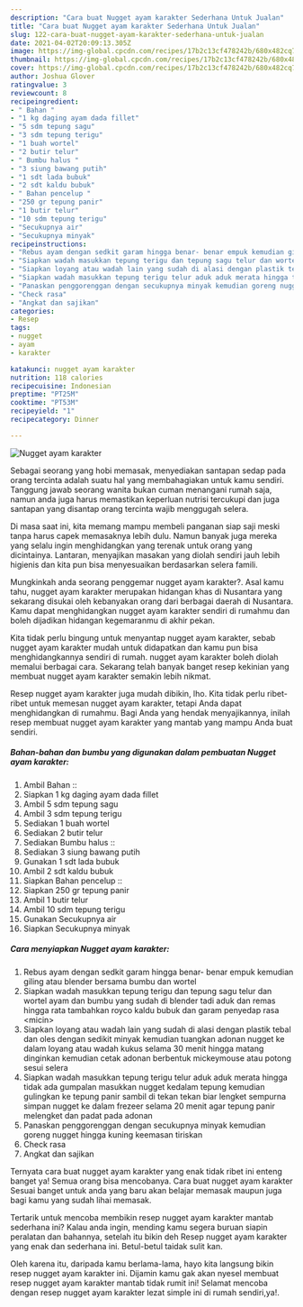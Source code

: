 ```yaml
---
description: "Cara buat Nugget ayam karakter Sederhana Untuk Jualan"
title: "Cara buat Nugget ayam karakter Sederhana Untuk Jualan"
slug: 122-cara-buat-nugget-ayam-karakter-sederhana-untuk-jualan
date: 2021-04-02T20:09:13.305Z
image: https://img-global.cpcdn.com/recipes/17b2c13cf478242b/680x482cq70/nugget-ayam-karakter-foto-resep-utama.jpg
thumbnail: https://img-global.cpcdn.com/recipes/17b2c13cf478242b/680x482cq70/nugget-ayam-karakter-foto-resep-utama.jpg
cover: https://img-global.cpcdn.com/recipes/17b2c13cf478242b/680x482cq70/nugget-ayam-karakter-foto-resep-utama.jpg
author: Joshua Glover
ratingvalue: 3
reviewcount: 8
recipeingredient:
- " Bahan "
- "1 kg daging ayam dada fillet"
- "5 sdm tepung sagu"
- "3 sdm tepung terigu"
- "1 buah wortel"
- "2 butir telur"
- " Bumbu halus "
- "3 siung bawang putih"
- "1 sdt lada bubuk"
- "2 sdt kaldu bubuk"
- " Bahan pencelup "
- "250 gr tepung panir"
- "1 butir telur"
- "10 sdm tepung terigu"
- "Secukupnya air"
- "Secukupnya minyak"
recipeinstructions:
- "Rebus ayam dengan sedkit garam hingga benar- benar empuk kemudian giling atau blender bersama bumbu dan wortel"
- "Siapkan wadah masukkan tepung terigu dan tepung sagu telur dan wortel ayam dan bumbu yang sudah di blender tadi aduk dan remas hingga rata tambahkan royco kaldu bubuk dan garam penyedap rasa &lt;micin&gt;"
- "Siapkan loyang atau wadah lain yang sudah di alasi dengan plastik tebal dan oles dengan sedikit minyak kemudian tuangkan adonan nugget ke dalam loyang atau wadah kukus selama 30 menit hingga matang dinginkan kemudian cetak adonan berbentuk mickeymouse atau potong sesui selera"
- "Siapkan wadah masukkan tepung terigu telur aduk aduk merata hingga tidak ada gumpalan masukkan nugget kedalam tepung kemudian gulingkan ke tepung panir sambil di tekan tekan biar lengket sempurna simpan nugget ke dalam frezeer selama 20 menit agar tepung panir melengket dan padat pada adonan"
- "Panaskan penggorenggan dengan secukupnya minyak kemudian goreng nugget hingga kuning keemasan tiriskan"
- "Check rasa"
- "Angkat dan sajikan"
categories:
- Resep
tags:
- nugget
- ayam
- karakter

katakunci: nugget ayam karakter 
nutrition: 118 calories
recipecuisine: Indonesian
preptime: "PT25M"
cooktime: "PT53M"
recipeyield: "1"
recipecategory: Dinner

---
```



![Nugget ayam karakter](https://img-global.cpcdn.com/recipes/17b2c13cf478242b/680x482cq70/nugget-ayam-karakter-foto-resep-utama.jpg)

Sebagai seorang yang hobi memasak, menyediakan santapan sedap pada orang tercinta adalah suatu hal yang membahagiakan untuk kamu sendiri. Tanggung jawab seorang  wanita bukan cuman menangani rumah saja, namun anda juga harus memastikan keperluan nutrisi tercukupi dan juga santapan yang disantap orang tercinta wajib menggugah selera.

Di masa  saat ini, kita memang mampu membeli panganan siap saji meski tanpa harus capek memasaknya lebih dulu. Namun banyak juga mereka yang selalu ingin menghidangkan yang terenak untuk orang yang dicintainya. Lantaran, menyajikan masakan yang diolah sendiri jauh lebih higienis dan kita pun bisa menyesuaikan berdasarkan selera famili. 



Mungkinkah anda seorang penggemar nugget ayam karakter?. Asal kamu tahu, nugget ayam karakter merupakan hidangan khas di Nusantara yang sekarang disukai oleh kebanyakan orang dari berbagai daerah di Nusantara. Kamu dapat menghidangkan nugget ayam karakter sendiri di rumahmu dan boleh dijadikan hidangan kegemaranmu di akhir pekan.

Kita tidak perlu bingung untuk menyantap nugget ayam karakter, sebab nugget ayam karakter mudah untuk didapatkan dan kamu pun bisa menghidangkannya sendiri di rumah. nugget ayam karakter boleh diolah memalui berbagai cara. Sekarang telah banyak banget resep kekinian yang membuat nugget ayam karakter semakin lebih nikmat.

Resep nugget ayam karakter juga mudah dibikin, lho. Kita tidak perlu ribet-ribet untuk memesan nugget ayam karakter, tetapi Anda dapat menghidangkan di rumahmu. Bagi Anda yang hendak menyajikannya, inilah resep membuat nugget ayam karakter yang mantab yang mampu Anda buat sendiri.

<!--inarticleads1-->

##### Bahan-bahan dan bumbu yang digunakan dalam pembuatan Nugget ayam karakter:

1. Ambil  Bahan ::
1. Siapkan 1 kg daging ayam dada fillet
1. Ambil 5 sdm tepung sagu
1. Ambil 3 sdm tepung terigu
1. Sediakan 1 buah wortel
1. Sediakan 2 butir telur
1. Sediakan  Bumbu halus ::
1. Sediakan 3 siung bawang putih
1. Gunakan 1 sdt lada bubuk
1. Ambil 2 sdt kaldu bubuk
1. Siapkan  Bahan pencelup ::
1. Siapkan 250 gr tepung panir
1. Ambil 1 butir telur
1. Ambil 10 sdm tepung terigu
1. Gunakan Secukupnya air
1. Siapkan Secukupnya minyak




<!--inarticleads2-->

##### Cara menyiapkan Nugget ayam karakter:

1. Rebus ayam dengan sedkit garam hingga benar- benar empuk kemudian giling atau blender bersama bumbu dan wortel
1. Siapkan wadah masukkan tepung terigu dan tepung sagu telur dan wortel ayam dan bumbu yang sudah di blender tadi aduk dan remas hingga rata tambahkan royco kaldu bubuk dan garam penyedap rasa &lt;micin&gt;
1. Siapkan loyang atau wadah lain yang sudah di alasi dengan plastik tebal dan oles dengan sedikit minyak kemudian tuangkan adonan nugget ke dalam loyang atau wadah kukus selama 30 menit hingga matang dinginkan kemudian cetak adonan berbentuk mickeymouse atau potong sesui selera
1. Siapkan wadah masukkan tepung terigu telur aduk aduk merata hingga tidak ada gumpalan masukkan nugget kedalam tepung kemudian gulingkan ke tepung panir sambil di tekan tekan biar lengket sempurna simpan nugget ke dalam frezeer selama 20 menit agar tepung panir melengket dan padat pada adonan
1. Panaskan penggorenggan dengan secukupnya minyak kemudian goreng nugget hingga kuning keemasan tiriskan
1. Check rasa
1. Angkat dan sajikan




Ternyata cara buat nugget ayam karakter yang enak tidak ribet ini enteng banget ya! Semua orang bisa mencobanya. Cara buat nugget ayam karakter Sesuai banget untuk anda yang baru akan belajar memasak maupun juga bagi kamu yang sudah lihai memasak.

Tertarik untuk mencoba membikin resep nugget ayam karakter mantab sederhana ini? Kalau anda ingin, mending kamu segera buruan siapin peralatan dan bahannya, setelah itu bikin deh Resep nugget ayam karakter yang enak dan sederhana ini. Betul-betul taidak sulit kan. 

Oleh karena itu, daripada kamu berlama-lama, hayo kita langsung bikin resep nugget ayam karakter ini. Dijamin kamu gak akan nyesel membuat resep nugget ayam karakter mantab tidak rumit ini! Selamat mencoba dengan resep nugget ayam karakter lezat simple ini di rumah sendiri,ya!.

